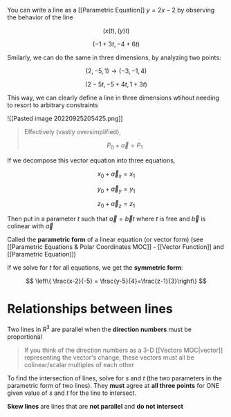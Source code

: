 You can write a line as a [[Parametric Equation]] $y = 2x-2$ by observing the behavior of the line

$$
(x(t), (y)t)
$$

$$
(-1 + 3t, -4 + 6t)
$$

Smilarly, we can do the same in three dimensions, by analyzing two points:

$$
(2, -5, 1) \rightarrow (-3, -1, 4)
$$

$$
(2 - 5t, -5 + 4t, 1 + 3t)
$$

This way, we can clearly define a line in three dimensions wtihout needing to resort to arbitrary constraints

![[Pasted image 20220925205425.png]]
> Effectively (vastly oversimplified), 
>
> $$
> P_0 + \vec{a} = P_1
> $$

If we decompose this vector equation into three equations,

$$
x_0 + \vec{a}_x = x_1
$$

$$
y_0 + \vec{a}_y = y_1
$$

$$
z_0 + \vec{a}_z = z_1
$$

Then put in a parameter $t$ such that $\vec{a} = \vec{b}t$  where $t$ is free and $\vec{b}$ is colinear with $\vec{a}$

Called the **parametric form** of a linear equation (or vector form) (see [[Parametric Equations & Polar Coordinates MOC]] - [[Vector Function]] and [[Parametric Equation]])

If we solve for $t$ for all equations, we get the **symmetric form**:

$$
\left\{ \frac{x-2}{-5} = \frac{y-5}{4}=\frac{z-1}{3}\right\}
$$

# Relationships between lines

Two lines in $R^3$ are parallel when the **direction numbers** must be proportional

> If you think of the direction numbers as a 3-D [[Vectors MOC|vector]] representing the vector's change, these vectors must all be colinear/scalar multiples of each other

To find the intersection of lines, solve for $s$ and $t$ (the two parameters in the parametric form of two lines). They **must** agree at **all three points** for ONE given value of $s$ and $t$ for the line to intersect.

**Skew lines** are lines that are **not parallel** and **do not intersect**



